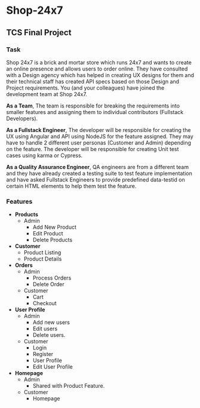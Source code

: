 # Shop-24x7
## TCS Final Project

### Task
Shop 24x7 is a brick and mortar store which runs 24x7 and wants to create an online
presence and allows users to order online. They have consulted with a Design
agency which has helped in creating UX designs for them and their technical staff
has created API specs based on those Design and Project requirements. You (and
your colleagues) have joined the development team at Shop 24x7.

**As a Team**, The team is responsible for breaking the requirements into smaller
features and assigning them to individual contributors (Fullstack Developers).

**As a Fullstack Engineer**, The developer will be responsible for creating the UX using
Angular and API using NodeJS for the feature assigned. They may have to handle 2
different user personas (Customer and Admin) depending on the feature. The
developer will be responsible for creating Unit test cases using karma or Cypress.

**As a Quality Assurance Engineer**, QA engineers are from a different team and they
have already created a testing suite to test feature implementation and have asked
Fullstack Engineers to provide predefined data-testid on certain HTML elements to
help them test the feature.

### Features
- **Products**
    - Admin
        -  Add New Product
        - Edit Product
        - Delete Products
- **Customer**
    - Product Listing
    - Product Details
- **Orders**
    - Admin
        -  Process Orders
        -  Delete Order
    -  Customer
        -  Cart
        -  Checkout
-  **User Profile**
    -  Admin
        -  Add new users
        -  Edit users
        -  Delete users.
    -  Customer
        -  Login
        -  Register
        -  User Profile
        -  Edit User Profile
-  **Homepage**
    -  Admin
        -  Shared with Product Feature.
    -  Customer
        -  Homepage

